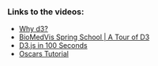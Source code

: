 ### Links to the videos:

- [Why d3?](http://tinyurl.com/2zkfnjpj)
- [BioMedVis Spring School | A Tour of D3](https://www.youtube.com/watch?v=pgJguCZsFEM)
- [D3.js in 100 Seconds](https://youtu.be/bp2GF8XcJdY)
- [Oscars Tutorial](http://tinyurl.com/8d4bs2dx)